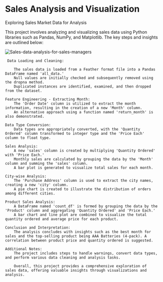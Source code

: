 # Sales Analysis and Visualization






Exploring Sales Market Data for Analysis



 This project involves analyzing and visualizing sales data using Python libraries such as Pandas, NumPy, and Matplotlib. The key steps and insights are outlined below:

![Sales-data-analysis-for-sales-managers](https://github.com/rbhardwaj2186/Sales_Market_Data_Analysis/assets/143745073/6d675666-ede9-43f1-9c86-6860c3851e09)


     Data Loading and Cleaning:

        The sales data is loaded from a Feather format file into a Pandas DataFrame named 'all_data.'
        Null values are initially checked and subsequently removed using the dropna method.
        Duplicated instances are identified, examined, and then dropped from the dataset.

    Feature Engineering - Extracting Month:
        The 'Order Date' column is utilized to extract the month information, resulting in the creation of a new 'Month' column.
        An alternative approach using a function named 'return_month' is also demonstrated.

    Data Type Conversion:
        Data types are appropriately converted, with the 'Quantity Ordered' column transformed to integer type and the 'Price Each' column to float type.

    Sales Analysis:
        A new 'sales' column is created by multiplying 'Quantity Ordered' with 'Price Each.'
        Monthly sales are calculated by grouping the data by the 'Month' column and summing the 'sales' column.
        A bar plot is generated to visualize total sales for each month.

    City-wise Analysis:
        The 'Purchase Address' column is used to extract the city names, creating a new 'city' column.
        A pie chart is created to illustrate the distribution of orders among different cities.

    Product Sales Analysis:
        A DataFrame named 'count_df' is formed by grouping the data by the 'Product' column and aggregating 'Quantity Ordered' and 'Price Each.'
        A bar chart and line plot are combined to visualize the total quantity ordered and average price for each product.

    Conclusion and Interpretation:
        The analysis concludes with insights such as the best month for sales and the top-selling product being AAA Batteries (4-pack). A correlation between product price and quantity ordered is suggested.

    Additional Notes:
        The project includes steps to handle warnings, convert data types, and perform various data cleaning and analysis tasks.

        Overall, this project provides a comprehensive exploration of sales data, offering valuable insights through visualizations and analysis.

